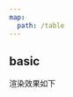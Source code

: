 ```yaml
---
map:
  path: /table
---
```


## basic

渲染效果如下

<demo src="../components/table/basicTable.vue"
  title="Demo enhanced form"
  desc="示範渲染一個el-table，以及內容需要額外處理時可定義type為slot自行處理">
</demo>

<API src="../components/EnhancedElTable.vue" lang="zh"></API>
